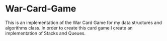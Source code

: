 # War-Card-Game
This is an implementation of the War Card Game for my data structures and algorithms class.
In order to create this card game I create an implementation of Stacks and Queues.

